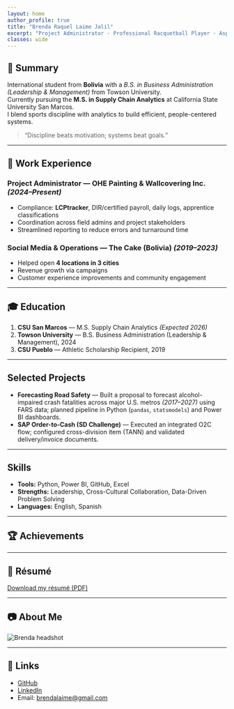 ```yaml
---
layout: home
author_profile: true
title: "Brenda Raquel Laime Jalil"
excerpt: "Project Administrator · Professional Racquetball Player · Aspiring Entrepreneur"
classes: wide
---
```


## 🎯 Summary
International student from **Bolivia** with a *B.S. in Business Administration (Leadership & Management)* from Towson University.  
Currently pursuing the **M.S. in Supply Chain Analytics** at California State University San Marcos.  
I blend sports discipline with analytics to build efficient, people-centered systems.

> “Discipline beats motivation; systems beat goals.”

---

## 💼 Work Experience
### Project Administrator — OHE Painting & Wallcovering Inc. *(2024–Present)*
- Compliance: **LCPtracker**, DIR/certified payroll, daily logs, apprentice classifications  
- Coordination across field admins and project stakeholders  
- Streamlined reporting to reduce errors and turnaround time

### Social Media & Operations — The Cake (Bolivia) *(2019–2023)*
- Helped open **4 locations in 3 cities**  
- Revenue growth via campaigns  
- Customer experience improvements and community engagement

---

## 🎓 Education
1. **CSU San Marcos** — M.S. Supply Chain Analytics *(Expected 2026)*  
2. **Towson University** — B.S. Business Administration (Leadership & Management), 2024  
4. **CSU Pueblo** — Athletic Scholarship Recipient, 2019  

---

## Selected Projects
- **Forecasting Road Safety** — Built a proposal to forecast alcohol-impaired crash fatalities across major U.S. metros *(2017–2027)* using FARS data; planned pipeline in Python (`pandas`, `statsmodels`) and Power BI dashboards.  
- **SAP Order-to-Cash (SD Challenge)** — Executed an integrated O2C flow; configured cross-division item (TANN) and validated delivery/invoice documents.

---

## Skills
- **Tools:** Python, Power BI, GitHub, Excel  
- **Strengths:** Leadership, Cross-Cultural Collaboration, Data-Driven Problem Solving  
- **Languages:** English, Spanish

---

## 🏆 Achievements


---

## 📄 Résumé
[Download my résumé (PDF)](assets/docs/Brenda-Laime-Resume.pdf)

---

## 📷 About Me
![Brenda headshot](assets/img/profile.jpg)

---

## 📌 Links
- [GitHub](https://github.com/brendalaime)  
- [LinkedIn](https://www.linkedin.com/) 
- Email: brendalaime@gmail.com
